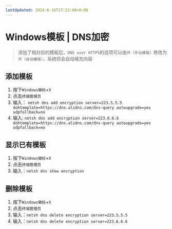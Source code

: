 ```yaml
---
lastUpdated: 2024-6-16T17:23:00+8:00
---
```


# Windows模板 | DNS加密

> 添加了相对应的模板后，```DNS over HTTPS```的选项可以由```开（手动模板）```修改为```开（自动模板）```，系统将会自动填充内容

## 添加模板

1. 按下```Windows徽标```+```X```
2. 点击```终端管理员```
3. 输入：
   ```netsh dns add encryption server=223.5.5.5 dohtemplate=https://dns.alidns.com/dns-query autoupgrade=yes udpfallback=no```
4. 输入:
   ```netsh dns add encryption server=223.6.6.6 dohtemplate=https://dns.alidns.com/dns-query autoupgrade=yes udpfallback=no```

## 显示已有模板

1. 按下```Windows徽标```+```X```
2. 点击```终端管理员```
3. 输入：```netsh dns show encryption```

## 删除模板

1. 按下```Windows徽标```+```X```
2. 点击```终端管理员```
3. 输入：```netsh dns delete encryption server=223.5.5.5```
4. 输入：```netsh dns delete encryption server=223.6.6.6```